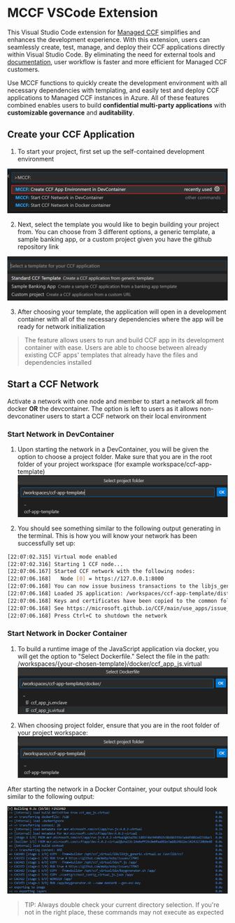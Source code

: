 # MCCF VSCode Extension

This Visual Studio Code extension for [Managed CCF](https://techcommunity.microsoft.com/t5/azure-confidential-computing/microsoft-introduces-preview-of-azure-managed-confidential/ba-p/3648986) simplifies and enhances the development experience. With this extension, users can seamlessly create, test, manage, and deploy their CCF applications directly within Visual Studio Code. By eliminating the need for external tools and [documentation](https://microsoft.github.io/CCF/main/build_apps/get_started.html), user  workflow is faster and more efficient for Managed CCF customers.

Use MCCF functions to quickly create the development environment with all necessary dependencies with templating, and easily test and deploy CCF applications to Managed CCF instances in Azure. All of these features combined enables users to build **confidential multi-party applications** with **customizable governance** and **auditability**.

## Create your CCF Application
1. To start your project, first set up the self-contained development environment

 ![This photo displays the choice of commands appearing to the user with the MCCF: Create CCF App Environment in DevContainer as the option highlighted with a red outline and should be chosen first by the user.](images/first_commandView.png)

 2. Next, select the template you would like to begin building your project from. You can choose from 3 different options, a generic template, a sample banking app, or a custom project given you have the github repository link

![Here there are 3 options displayed that appear after choosing to create a CCF app environment. The options are: Standard CCF Template where the user can create a CCF application from a generic template; a Sample Banking app, a specific sample template; or the option to create a custom project where the developer can create a CCF application from a custom github repository link](images/choose_template.png) 

3. After choosing your template, the application will open in a development container with all of the necessary dependencies where the app will be ready for network initialization
> The feature allows users to run and build CCF app in its development container with ease. Users are able to choose between already existing CCF apps' templates that already have the files and dependencies installed

## Start a CCF Network
Activate a network with one node and member to start a network all from docker **OR** the devcontainer. The option is left to users as it allows non-devconatiner users to start a CCF  network on their local environment
### Start Network in DevContainer
1. Upon starting the network in a DevContainer, you will be given the option to choose a project folder. Make sure that you are in the root folder of your project workspace (for example workspace/ccf-app-template)![Alt text](images/ProjFolderChoice.png)

2. You should see something similar to the following output generating in the terminal. This is how you will know your network has been successfully set up:
``` bash
[22:07:02.315] Virtual mode enabled
[22:07:02.316] Starting 1 CCF node...
[22:07:06.167] Started CCF network with the following nodes:
[22:07:06.168]   Node [0] = https://127.0.0.1:8000
[22:07:06.168] You can now issue business transactions to the libjs_generic application
[22:07:06.168] Loaded JS application: /workspaces/ccf-app-template/dist/
[22:07:06.168] Keys and certificates have been copied to the common folder: /workspaces/ccf-app-template/workspace/sandbox_common
[22:07:06.168] See https://microsoft.github.io/CCF/main/use_apps/issue_commands.html for more information
[22:07:06.168] Press Ctrl+C to shutdown the network
```
### Start Network in Docker Container
1. To build a runtime image of the JavaScript application via docker, you will get the option to "Select Dockerfile." Select the file in the path: /workspaces/{your-chosen-template}/docker/ccf_app_js.virtual
![Alt text](images/DockerfileOptions.png)

2. When choosing project folder, ensure that you are in the root folder of your project workspace: ![Alt text](images/ProjFolderChoice.png)

After starting the network in a Docker Container, your output should look similar to the following output:

 ![Alt text](images/DockerContainerResult.png)


> TIP: Always double check your current directory selection. If you're not in the right place, these commands may not execute as expected


